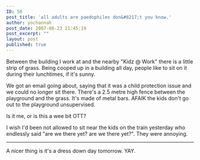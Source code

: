 ```yaml
---
ID: 50
post_title: 'all adults are paedophiles don&#8217;t you know.'
author: yochannah
post_date: 2007-08-23 21:45:19
post_excerpt: ""
layout: post
published: true
---
```

Between the building I work at and the nearby "Kidz @ Work" there is a little strip of grass. Being cooped up in a building all day, people like to sit on it during their lunchtimes, if it's sunny. 

We got an email going about, saying that it was a child protection issue and we could no longer sit there. There's a 2.5 metre high fence between the playground and the grass.  It's made of metal bars. AFAIK the kids don't go out to the playground unsupervised. 

Is it me, or is this a wee bit OTT?

 I wish I'd been not allowed to sit near the  kids on the train yesterday who endlessly said "are we there yet? are we there yet?". They were annoying. 

<hr />

A nicer thing is it's a dress down day tomorrow. YAY.